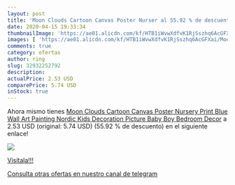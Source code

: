 ```yaml
---
layout: post
title: 'Moon Clouds Cartoon Canvas Poster Nurser al 55.92 % de descuento'
date: 2020-04-15 19:33:34
thumbnailImage: 'https://ae01.alicdn.com/kf/HTB1iWvwXdfvK1RjSszhq6AcGFXai/Moon-Clouds-Cartoon-Canvas-Poster-Nursery-Print-Blue-Wall-Art-Painting-Nordic-Kids-Decoration-Picture-Baby.jpg_350x350._SL200_.jpg'
images: [ 'https://ae01.alicdn.com/kf/HTB1iWvwXdfvK1RjSszhq6AcGFXai/Moon-Clouds-Cartoon-Canvas-Poster-Nursery-Print-Blue-Wall-Art-Painting-Nordic-Kids-Decoration-Picture-Baby.jpg_350x350._SL200_.jpg' ]
comments: true
category: ofertas
author: ring
slug: 32932252792
description:
actualPrice: 2.53 USD
comparePrice: 5.74 USD
inStock: true
---
```


Ahora mismo tienes [Moon Clouds Cartoon Canvas Poster Nursery Print Blue Wall Art Painting Nordic Kids Decoration Picture Baby Boy Bedroom Decor](https://www.amazon.com/dp/32932252792/?tag=redken08-20) a 2.53 USD (original: 5.74 USD) (55.92 %  de descuento) en el siguiente enlace!

[![](https://ae01.alicdn.com/kf/HTB1iWvwXdfvK1RjSszhq6AcGFXai/Moon-Clouds-Cartoon-Canvas-Poster-Nursery-Print-Blue-Wall-Art-Painting-Nordic-Kids-Decoration-Picture-Baby.jpg_350x350._SL200_.jpg)](https://www.amazon.com/dp/32932252792/?tag=redken08-20)

[Visítala!!!](https://www.amazon.com/dp/32932252792/?tag=redken08-20)

[Consulta otras ofertas en nuestro canal de telegram](https://t.me/s/ofertas25)
